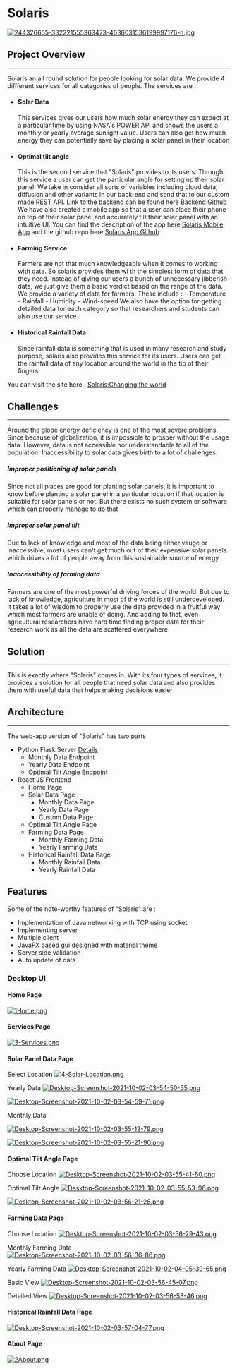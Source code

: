 # Solaris

[![244326655-332221555363473-4636031536199997176-n.jpg](https://i.postimg.cc/pLmcczpd/244326655-332221555363473-4636031536199997176-n.jpg)](https://postimg.cc/Mn8Yvc0k)

## Project Overview
----
Solaris an all round solution for people looking for solar data. We provide 4 diffferent services for all categories of people.
The services are : 
- #### Solar Data
    This services gives our users how much solar energy they can expect at a particular time by using NASA's POWER API and shows the users a monthly or yearly average sunlight value. Users can also get how much energy they can potentially save by placing a solar panel in their location
- #### Optimal tilt angle
    This is the second service that "Solaris" provides to its users. Through this service a user can get the particular angle for setting up their solar panel. We take in consider all sorts of variables including cloud data, diffusion and other variants in our back-end and send that to our custom made REST API. Link to the backend can be found here [Backend Github](https://github.com/pptx704/solaris-backend)
    We have also created a mobile app so that a user can place their phone on top of their solar panel and accurately tilt their solar panel with an intuitive UI. You can find the description of the app here [Solaris Mobile App]() and the github repo here [Solaris App Github](https://github.com/zarifikram/SOLARIS)

- #### Farming Service
    Farmers are not that much knowledgeable when it comes to working with data. So solaris provides them wi
    th the simplest form of data that they need. Instead of giving our users a bunch of unnecessary jibberish data, we just give them a basic verdict based on the range of the data. We provide a variety of data for farmers. These include :
        - Temperature
        - Rainfall
        - Humidity
        - Wind-speed
    We also have the option for getting detailed data for each category so that researchers and students can also use our service
- #### Historical Rainfall Data
    Since rainfall data is something that is used in many research and study purpose, solaris also provides this service for its users. Users can get the rainfall data of any location around the world in the tip of their fingers.


You can visit the site here :  [Solaris:Changing the world ](https://solaris-bd.web.app/)

## Challenges
---
Around the globe energy deficiency is one of the most severe problems. Since because of globalization, it is impossible to prosper without the usage data. However, data is not accessible nor understandable to all of the population. Inaccessibility to solar data gives birth to a lot of challenges.
##### Improper positioning of solar panels 
Since not all places are good for planting solar panels, it is important to know before planting a solar panel in a particular location if that location is suitable for solar panels or not. But there exists no such system or software which can properly manage to do that
##### Improper solar panel tilt
Due to lack of knowledge and most of the data being either vauge or inaccessible, most users can't get much out of their expensive solar panels which drives a lot of people away from this sustainable source of energy
##### Inaccessibility of farming data
Farmers are one of the most powerful driving forces of the world. But due to lack of knowledge, agriculture in most of the world is still underdeveloped. It takes a lot of wisdom to properly use the data provided in a fruitful way which most farmers are unable of doing. And adding to that, even agricultural researchers have hard time finding proper data for their research work as all the data are scattered everywhere
   
## Solution
---
This is exactly where "Solaris" comes in. With its four types of services, it provides a solution for all people that need solar data and also provides them with useful data that helps making decisions easier
## Architecture 
---

The web-app version of "Solaris" has two parts

- Python Flask Server [Details](https://github.com/pptx704/solaris-backend)
  - Monthly Data Endpoint
  - Yearly Data Endpoint
  - Optimal Tilt Angle Endpoint
- React JS Frontend
  - Home Page 
  - Solar Data Page
    - Monthly Data Page
    - Yearly Data Page 
    - Custom Data Page
  - Optimal Tilt Angle Page
  - Farming Data Page
    - Monthly Farming Data
    - Yearly Farming Data
  - Historical Rainfall Data Page
    - Monthly Rainfall Data
    - Yearly Rainfall Data

## Features

Some of the note-worthy features of "Solaris" are :

- Implementation of Java networking with TCP using socket
- Implementing server
- Multiple client
- JavaFX based gui designed with material theme
- Server side validation
- Auto update of data

### Desktop UI

#### Home Page

[![1Home.png](https://i.postimg.cc/d1V5dCPv/1Home.png)](https://postimg.cc/d7gRcLVS)

#### Services Page

[![3-Services.png](https://i.postimg.cc/4yrPrFKN/3-Services.png)](https://postimg.cc/D4P1G6dt)

#### Solar Panel Data Page
Select Location
[![4-Solar-Location.png](https://i.postimg.cc/w385WyP1/4-Solar-Location.png)](https://postimg.cc/H8z7nxTm)

Yearly Data
[![Desktop-Screenshot-2021-10-02-03-54-50-55.png](https://i.postimg.cc/MGPF95YX/Desktop-Screenshot-2021-10-02-03-54-50-55.png)](https://postimg.cc/xkm5CKhS)

[![Desktop-Screenshot-2021-10-02-03-54-59-71.png](https://i.postimg.cc/xCBF2dh2/Desktop-Screenshot-2021-10-02-03-54-59-71.png)](https://postimg.cc/sQ9JP336)

Monthly Data

[![Desktop-Screenshot-2021-10-02-03-55-12-79.png](https://i.postimg.cc/yxqnGb36/Desktop-Screenshot-2021-10-02-03-55-12-79.png)](https://postimg.cc/G8Qk8zj6)

[![Desktop-Screenshot-2021-10-02-03-55-21-90.png](https://i.postimg.cc/MHytJm17/Desktop-Screenshot-2021-10-02-03-55-21-90.png)](https://postimg.cc/BPn2xDYb)

#### Optimal Tilt Angle Page
Choose Location
[![Desktop-Screenshot-2021-10-02-03-55-41-60.png](https://i.postimg.cc/pdpZLHDX/Desktop-Screenshot-2021-10-02-03-55-41-60.png)](https://postimg.cc/SXb8gHTw)

Optimal Tilt Angle
[![Desktop-Screenshot-2021-10-02-03-55-53-96.png](https://i.postimg.cc/V6tWXWGx/Desktop-Screenshot-2021-10-02-03-55-53-96.png)](https://postimg.cc/ZBTNSphH)

[![Desktop-Screenshot-2021-10-02-03-56-21-28.png](https://i.postimg.cc/MH8b5fgv/Desktop-Screenshot-2021-10-02-03-56-21-28.png)](https://postimg.cc/S2DMNRSh)

#### Farming Data Page
Choose Location
[![Desktop-Screenshot-2021-10-02-03-56-29-43.png](https://i.postimg.cc/rFfx0Hyd/Desktop-Screenshot-2021-10-02-03-56-29-43.png)](https://postimg.cc/GHsH6qyr)

Monthly Farming Data
[![Desktop-Screenshot-2021-10-02-03-56-36-86.png](https://i.postimg.cc/L8hfzVhx/Desktop-Screenshot-2021-10-02-03-56-36-86.png)](https://postimg.cc/4YkmGV6c)

Yearly Farming Data
[![Desktop-Screenshot-2021-10-02-04-05-39-65.png](https://i.postimg.cc/rs3T7cC0/Desktop-Screenshot-2021-10-02-04-05-39-65.png)](https://postimg.cc/D4rRb9Nn)

Basic View
[![Desktop-Screenshot-2021-10-02-03-56-45-07.png](https://i.postimg.cc/q733FMsn/Desktop-Screenshot-2021-10-02-03-56-45-07.png)](https://postimg.cc/2qCybYX8)

Detailed View
[![Desktop-Screenshot-2021-10-02-03-56-53-46.png](https://i.postimg.cc/8PXfPrwM/Desktop-Screenshot-2021-10-02-03-56-53-46.png)](https://postimg.cc/1f63vXk3)

#### Historical Rainfall Data Page
[![Desktop-Screenshot-2021-10-02-03-57-04-77.png](https://i.postimg.cc/K8nbp6Kj/Desktop-Screenshot-2021-10-02-03-57-04-77.png)](https://postimg.cc/YvqThyzB)

#### About Page
[![2About.png](https://i.postimg.cc/5tbVhsv3/2About.png)](https://postimg.cc/YvnZgfdG)